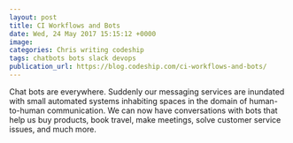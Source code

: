 ```yaml
---
layout: post
title: CI Workflows and Bots
date: Wed, 24 May 2017 15:15:12 +0000
image:
categories: Chris writing codeship
tags: chatbots bots slack devops
publication_url: https://blog.codeship.com/ci-workflows-and-bots/
---
```


Chat bots are everywhere. Suddenly our messaging services are inundated with small automated systems inhabiting spaces in the domain of human-to-human communication. We can now have conversations with bots that help us buy products, book travel, make meetings, solve customer service issues, and much more.
